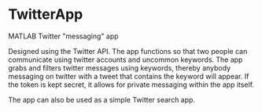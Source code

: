 # TwitterApp
MATLAB Twitter "messaging" app


Designed using the Twitter API. The app functions so that two people can communicate using twitter accounts and uncommon keywords.
The app grabs and filters twitter messages using keywords, thereby anybody messaging on twitter with a tweet that contains the keyword
will appear. If the token is kept secret, it allows for private messaging within the app itself.

The app can also be used as a simple Twitter search app.
